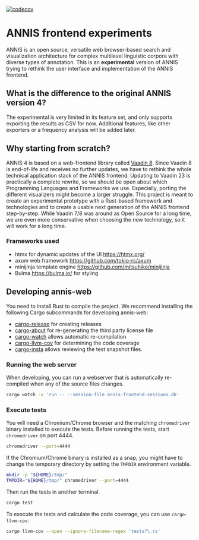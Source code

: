 [![codecov](https://codecov.io/gh/korpling/annis-web/graph/badge.svg?token=FX7LX6OA37)](https://codecov.io/gh/korpling/annis-web)


# ANNIS frontend experiments

ANNIS is an open source, versatile web browser-based search and visualization
architecture for complex multilevel linguistic corpora with diverse types of
annotation. This is an **experimental** version of ANNIS trying to
rethink the user interface and implementation of the ANNIS frontend.

## What is the difference to the original ANNIS version 4?

The experimental is very limited in its feature set, and only supports exporting
the results as CSV for now. Additional features, like other exporters or a
frequency analysis will be added later.

## Why starting from scratch?

ANNIS 4 is based on a web-frontend library called [Vaadin
8](https://vaadin.com/vaadin-8). Since Vaadin 8 is end-of-life and receives no
further updates, we have to rethink the whole technical application stack of the
ANNIS frontend. Updating to Vaadin 23 is practically a complete rewrite, so we
should be open about which Programming Languages and Frameworks we use.
Especially, porting the different visualizers might become a larger struggle.
This project is meant to create an experimental prototype with a Rust-based
framework and technologies and to create a usable next generation of the ANNIS
frontend step-by-step. While Vaadin 7/8 was around as Open Source for a long
time, we are even more conservative when choosing the new technology, so it will
work for a long time.

### Frameworks used

- htmx for dynamic updates of the UI <https://htmx.org/>
- axum web framework <https://github.com/tokio-rs/axum>
- minijinja template engine <https://github.com/mitsuhiko/minijinja>
- Bulma <https://bulma.io/> for styling

## Developing annis-web

You need to install Rust to compile the project.
We recommend installing the following Cargo subcommands for developing annis-web:

- [cargo-release](https://crates.io/crates/cargo-release) for creating releases
- [cargo-about](https://crates.io/crates/cargo-about) for re-generating the
  third party license file
- [cargo-watch](https://crates.io/crates/cargo-watch) allows automatic re-compilation
- [cargo-llvm-cov](https://crates.io/crates/cargo-llvm-cov) for determining the code coverage
- [cargo-insta](https://crates.io/crates/cargo-insta) allows reviewing the test snapshot files.

### Running the web server

When developing, you can run a webserver that is automatically re-compiled when
any of the source files changes.

```bash
cargo watch -x 'run -- --session-file annis-frontend-sessions.db'
```

### Execute tests

You will need a Chromium/Chrome browser and the matching `chromedriver` binary
installed to execute the tests. Before running the tests, start `chromedriver`
on port 4444.

```bash
chromedriver --port=4444
```

If the Chromium/Chrome binary is installed as a snap, you might have to change
the temporary directory by setting the `TMPDIR` environment variable.

```bash
mkdir -p "${HOME}/tmp/"
TMPDIR="${HOME}/tmp/" chromedriver --port=4444
```

Then run the tests in another terminal.

```bash
cargo test
```

To execute the tests and calculate the code coverage, you can use `cargo-llvm-cov`:

```bash
cargo llvm-cov --open --ignore-filename-regex 'tests?\.rs'
```

